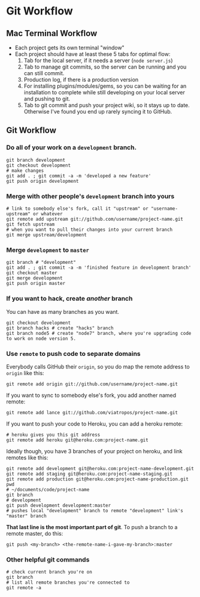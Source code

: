 # Git Workflow

## Mac Terminal Workflow

- Each project gets its own terminal "window"
- Each project should have at least these 5 tabs for optimal flow:
  1. Tab for the local server, if it needs a server (`node server.js`)
  2. Tab to manage git commits, so the server can be running and you can still commit.
  3. Production log, if there is a production version
  4. For installing plugins/modules/gems, so you can be waiting for an installation to complete while still developing on your local server and pushing to git.
  5. Tab to git commit and push your project wiki, so it stays up to date.  Otherwise I've found you end up rarely syncing it to GitHub.

## Git Workflow

### Do all of your work on a `development` branch.

```
git branch development
git checkout development
# make changes
git add . ; git commit -a -m 'developed a new feature'
git push origin development
```

### Merge with other people's `development` branch into yours

```
# link to somebody else's fork, call it "upstream" or "username-upstream" or whatever
git remote add upstream git://github.com/username/project-name.git
git fetch upstream
# when you want to pull their changes into your current branch
git merge upstream/development
```

### Merge `development` to `master`

```
git branch # "development"
git add . ; git commit -a -m 'finished feature in development branch'
git checkout master
git merge development
git push origin master
```

### If you want to hack, create _another_ branch

You can have as many branches as you want.

```
git checkout development
git branch hacks # create "hacks" branch
git branch node5 # create "node7" branch, where you're upgrading code to work on node version 5.
```

### Use `remote` to push code to separate domains

Everybody calls GitHub their `origin`, so you do map the remote address to `origin` like this:

```
git remote add origin git://github.com/username/project-name.git
```

If you want to sync to somebody else's fork, you add another named remote:

```
git remote add lance git://github.com/viatropos/project-name.git
```

If you want to push your code to Heroku, you can add a heroku remote:

```
# heroku gives you this git address
git remote add heroku git@heroku.com:project-name.git
```

Ideally though, you have 3 branches of your project on heroku, and link remotes like this:

```
git remote add development git@heroku.com:project-name-development.git
git remote add staging git@heroku.com:project-name-staging.git
git remote add production git@heroku.com:project-name-production.git
pwd
# ~/documents/code/project-name
git branch
# development
git push development development:master
# pushes local "development" branch to remote "development" link's "master" branch
```

**That last line is the most important part of git**.  To push a branch to a remote master, do this:

```
git push <my-branch> <the-remote-name-i-gave-my-branch>:master
```

### Other helpful git commands

```
# check current branch you're on
git branch
# list all remote branches you're connected to
git remote -a
```
